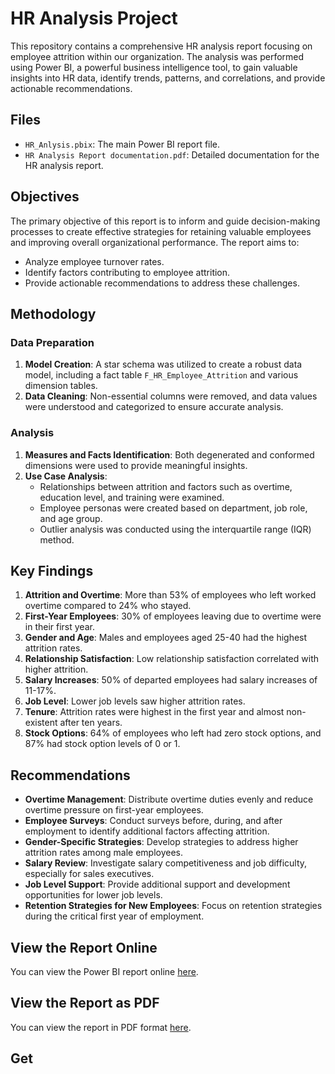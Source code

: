 # HR Analysis Project

This repository contains a comprehensive HR analysis report focusing on employee attrition within our organization. The analysis was performed using Power BI, a powerful business intelligence tool, to gain valuable insights into HR data, identify trends, patterns, and correlations, and provide actionable recommendations.

## Files

- `HR_Anlysis.pbix`: The main Power BI report file.
- `HR Analysis Report documentation.pdf`: Detailed documentation for the HR analysis report.

## Objectives

The primary objective of this report is to inform and guide decision-making processes to create effective strategies for retaining valuable employees and improving overall organizational performance. The report aims to:

- Analyze employee turnover rates.
- Identify factors contributing to employee attrition.
- Provide actionable recommendations to address these challenges.

## Methodology

### Data Preparation

1. **Model Creation**: A star schema was utilized to create a robust data model, including a fact table `F_HR_Employee_Attrition` and various dimension tables.
2. **Data Cleaning**: Non-essential columns were removed, and data values were understood and categorized to ensure accurate analysis.

### Analysis

1. **Measures and Facts Identification**: Both degenerated and conformed dimensions were used to provide meaningful insights.
2. **Use Case Analysis**: 
   - Relationships between attrition and factors such as overtime, education level, and training were examined.
   - Employee personas were created based on department, job role, and age group.
   - Outlier analysis was conducted using the interquartile range (IQR) method.

## Key Findings

1. **Attrition and Overtime**: More than 53% of employees who left worked overtime compared to 24% who stayed.
2. **First-Year Employees**: 30% of employees leaving due to overtime were in their first year.
3. **Gender and Age**: Males and employees aged 25-40 had the highest attrition rates.
4. **Relationship Satisfaction**: Low relationship satisfaction correlated with higher attrition.
5. **Salary Increases**: 50% of departed employees had salary increases of 11-17%.
6. **Job Level**: Lower job levels saw higher attrition rates.
7. **Tenure**: Attrition rates were highest in the first year and almost non-existent after ten years.
8. **Stock Options**: 64% of employees who left had zero stock options, and 87% had stock option levels of 0 or 1.

## Recommendations

- **Overtime Management**: Distribute overtime duties evenly and reduce overtime pressure on first-year employees.
- **Employee Surveys**: Conduct surveys before, during, and after employment to identify additional factors affecting attrition.
- **Gender-Specific Strategies**: Develop strategies to address higher attrition rates among male employees.
- **Salary Review**: Investigate salary competitiveness and job difficulty, especially for sales executives.
- **Job Level Support**: Provide additional support and development opportunities for lower job levels.
- **Retention Strategies for New Employees**: Focus on retention strategies during the critical first year of employment.

## View the Report Online

You can view the Power BI report online [here](https://app.powerbi.com/view?r=YOUR_EMBED_LINK).

## View the Report as PDF

You can view the report in PDF format [here](HR_Analysis_Report.pdf).

## Get
